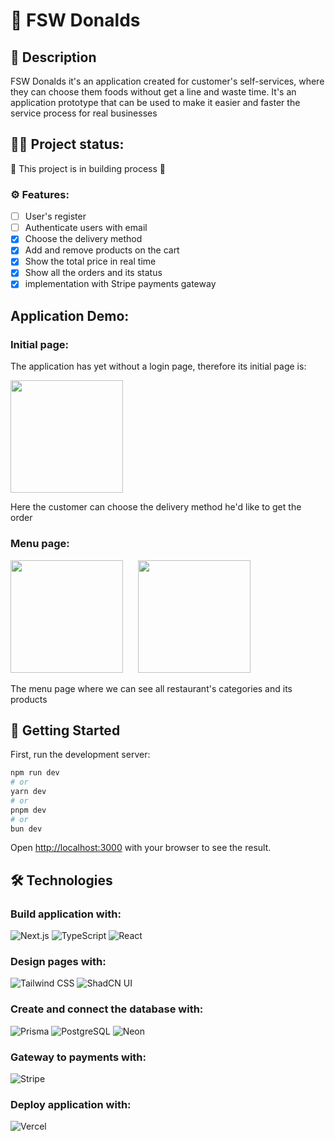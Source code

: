 # 🍔 FSW Donalds

## 📄 Description
FSW Donalds it's an application created for customer's self-services, where they can choose them foods without get a line and waste time. It's an application prototype that can be used to make it easier and faster the service process for real businesses

## 🧑‍💻 Project status:
🚧 This project is in building process 🚧

### ⚙️ Features:
- [ ] User's register
- [ ] Authenticate users with email
- [x] Choose the delivery method
- [x] Add and remove products on the cart
- [x] Show the total price in real time
- [x] Show all the orders and its status
- [x] implementation with Stripe payments gateway

## Application Demo:
### Initial page:
The application has yet without a login page, therefore its initial page is:
<p align = 'left'>
  <img src='https://github.com/user-attachments/assets/5b8e0cb5-bc6b-4c79-b607-3ad5098cc671' width='180' >
  <p>Here the customer can choose the delivery method he'd like to get the order</p>
</p>

### Menu page: 

<p>
  <img src='https://github.com/user-attachments/assets/817fdac8-f95b-48e7-84de-6e6b4dabdb48' width='180' style= 'margin-right: 20px'>
  <img src='https://github.com/user-attachments/assets/8f76d742-f988-4a11-9ce8-d95ebe699952' width='180'  style= 'margin-right: 20px'>
  <p>The menu page where we can see all restaurant's categories and its products</p>
</p>




## 🚀 Getting Started

First, run the development server:

```bash
npm run dev
# or
yarn dev
# or
pnpm dev
# or
bun dev
```

Open [http://localhost:3000](http://localhost:3000) with your browser to see the result.

## 🛠️ Technologies
### Build application with:
![Next.js](https://img.shields.io/badge/Next.js-000000?style=for-the-badge&logo=nextdotjs&logoColor=white)
![TypeScript](https://img.shields.io/badge/TypeScript-3178C6?style=for-the-badge&logo=typescript&logoColor=white)
![React](https://img.shields.io/badge/React-61DAFB?style=for-the-badge&logo=react&logoColor=black)
### Design pages with:
![Tailwind CSS](https://img.shields.io/badge/Tailwind_CSS-38B2AC?style=for-the-badge&logo=tailwind-css&logoColor=white)
![ShadCN UI](https://img.shields.io/badge/ShadCN_UI-000000?style=for-the-badge&logo=shadcn&logoColor=white)
### Create and connect the database with: 
![Prisma](https://img.shields.io/badge/Prisma-2D3748?style=for-the-badge&logo=prisma&logoColor=white)
![PostgreSQL](https://img.shields.io/badge/PostgreSQL-336791?style=for-the-badge&logo=postgresql&logoColor=white)
![Neon](https://img.shields.io/badge/Neon-0E1129?style=for-the-badge&logo=neon&logoColor=00E599)
### Gateway to payments with:
![Stripe](https://img.shields.io/badge/Stripe-635BFF?style=for-the-badge&logo=stripe&logoColor=white)
### Deploy application with:
![Vercel](https://img.shields.io/badge/Vercel-000000?style=for-the-badge&logo=vercel&logoColor=white)

